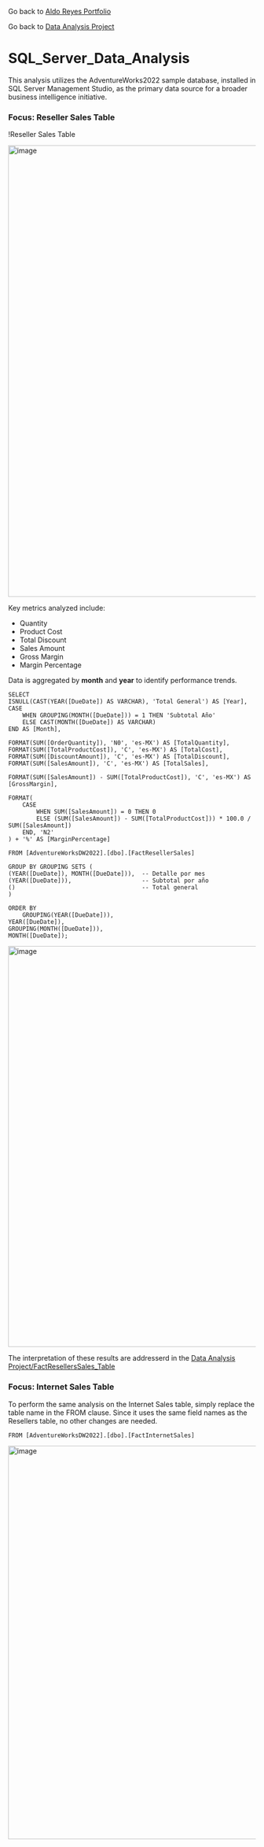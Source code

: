 Go back to [Aldo Reyes Portfolio](https://aldoreyes84.github.io/AldoReyes.github.io/)

Go back to [Data Analysis Project](https://github.com/AldoReyes84/Data-Analisys_For-AdventureWorksDW2022_SQL_PowerBI_Python_Excel/tree/main)

# SQL_Server_Data_Analysis

This analysis utilizes the AdventureWorks2022 sample database, installed in SQL Server Management Studio, as the primary data source for a broader business intelligence initiative.

### Focus: Reseller Sales Table

!Reseller Sales Table  

<img width="1897" height="918" alt="image" src="https://github.com/user-attachments/assets/c813db2c-9cfe-4fec-a918-48400a309367" />

Key metrics analyzed include:

- Quantity  
- Product Cost  
- Total Discount  
- Sales Amount  
- Gross Margin  
- Margin Percentage  

Data is aggregated by **month** and **year** to identify performance trends.

    SELECT 
    ISNULL(CAST(YEAR([DueDate]) AS VARCHAR), 'Total General') AS [Year],
    CASE 
        WHEN GROUPING(MONTH([DueDate])) = 1 THEN 'Subtotal Año'
        ELSE CAST(MONTH([DueDate]) AS VARCHAR)
    END AS [Month],
        
    FORMAT(SUM([OrderQuantity]), 'N0', 'es-MX') AS [TotalQuantity],
    FORMAT(SUM([TotalProductCost]), 'C', 'es-MX') AS [TotalCost],
    FORMAT(SUM([DiscountAmount]), 'C', 'es-MX') AS [TotalDiscount],
    FORMAT(SUM([SalesAmount]), 'C', 'es-MX') AS [TotalSales],

    FORMAT(SUM([SalesAmount]) - SUM([TotalProductCost]), 'C', 'es-MX') AS [GrossMargin],
    
    FORMAT(
        CASE 
            WHEN SUM([SalesAmount]) = 0 THEN 0
            ELSE (SUM([SalesAmount]) - SUM([TotalProductCost])) * 100.0 / SUM([SalesAmount])
        END, 'N2'
    ) + '%' AS [MarginPercentage]

    FROM [AdventureWorksDW2022].[dbo].[FactResellerSales]

    GROUP BY GROUPING SETS (
    (YEAR([DueDate]), MONTH([DueDate])),  -- Detalle por mes
    (YEAR([DueDate])),                    -- Subtotal por año
    ()                                    -- Total general
    )

    ORDER BY 
        GROUPING(YEAR([DueDate])), 
    YEAR([DueDate]), 
    GROUPING(MONTH([DueDate])), 
    MONTH([DueDate]);

<img width="702" height="815" alt="image" src="https://github.com/user-attachments/assets/67f7927f-ed9c-4c80-9660-9ec214d78c31" />


The interpretation of these results are addresserd in the [Data Analysis Project/FactResellersSales_Table](https://github.com/AldoReyes84/Data-Analisys_For-AdventureWorksDW2022_SQL_PowerBI_Python_Excel/tree/main#factresellerssales-table) 

### Focus: Internet Sales Table

To perform the same analysis on the Internet Sales table, simply replace the table name in the FROM clause. Since it uses the same field names as the Resellers table, no other changes are needed.

    FROM [AdventureWorksDW2022].[dbo].[FactInternetSales]

<img width="690" height="800" alt="image" src="https://github.com/user-attachments/assets/7162fa52-ffd8-439f-b3e5-b0ee66fcb03a" />

